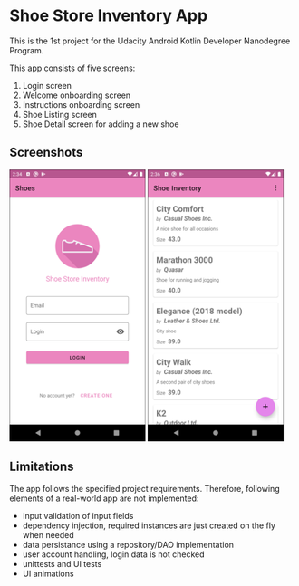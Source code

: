 # Shoe Store Inventory App

This is the 1st project for the Udacity Android Kotlin Developer Nanodegree Program.

This app consists of five screens:

1. Login screen
2. Welcome onboarding screen
3. Instructions onboarding screen
4. Shoe Listing screen
5. Shoe Detail screen for adding a new shoe


## Screenshots

<img src="https://raw.githubusercontent.com/jploz/android-nd-shoe-store/main/Screenshot_1611408895.png" width="240"/> <img src="https://raw.githubusercontent.com/jploz/android-nd-shoe-store/main/Screenshot_1611408971.png" width="240"/>


## Limitations

The app follows the specified project requirements.
Therefore, following elements of a real-world app are not implemented:

- input validation of input fields
- dependency injection, required instances are just created on the fly when needed
- data persistance using a repository/DAO implementation
- user account handling, login data is not checked
- unittests and UI tests
- UI animations
 